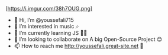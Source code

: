 [https://i.imgur.com/38h7OUG.png]
- 👋 Hi, I’m @youssefali715
- 👀 I’m interested in music 🎶
- 🌱 I’m currently learning JS 👨‍💻
- 💞️ I’m looking to collaborate on A big Open-Source Project 😊
- 📫 How to reach me http://youssefali.great-site.net 📮

<!---
youssefali715/youssefali715 is a ✨ special ✨ repository because its `README.md` (this file) appears on your GitHub profile.
You can click the Preview link to take a look at your changes.
--->
